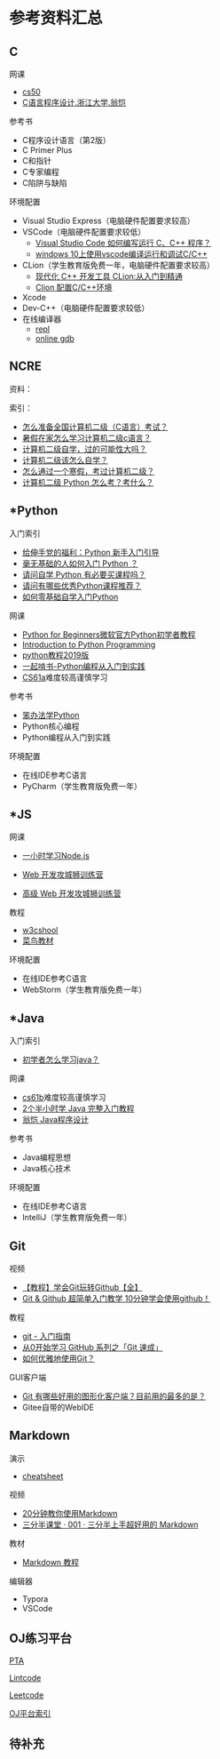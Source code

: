 # 参考资料汇总

## C

网课

- [cs50](http://open.163.com/newview/movie/free?pid=M6U6LS8CV&mid=M6U6MHDUR)
- [C语言程序设计.浙江大学.翁恺](https://www.bilibili.com/video/av15267247)

参考书

- C程序设计语言（第2版）
- C Primer Plus
- C和指针
- C专家编程
- C陷阱与缺陷

环境配置

- Visual Studio Express（电脑硬件配置要求较高）
- VSCode（电脑硬件配置要求较低）
  - [Visual Studio Code 如何编写运行 C、C++ 程序？](https://www.zhihu.com/question/30315894)
  - [windows 10上使用vscode编译运行和调试C/C++](https://zhuanlan.zhihu.com/p/77645306)
- CLion（学生教育版免费一年，电脑硬件配置要求较高）
  - [现代化 C++ 开发工具 CLion:从入门到精通](https://zhuanlan.zhihu.com/p/97175720)
  - [Clion 配置C/C++环境](https://zhuanlan.zhihu.com/p/40776005)
- Xcode
- Dev-C++（电脑硬件配置要求较低）
- 在线编译器
  - [repl](https://repl.it/languages/c)
  - [online gdb](https://www.onlinegdb.com/)

## NCRE

资料：



索引：

- [怎么准备全国计算机二级（C语言）考试？](https://www.zhihu.com/question/20097610)
- [暑假在家怎么学习计算机二级c语言？](https://www.zhihu.com/question/24562865)
- [计算机二级自学，过的可能性大吗？](https://www.zhihu.com/question/293043887)
- [计算机二级该怎么自学？](https://www.zhihu.com/question/285521331)
- [怎么通过一个寒假，考过计算机二级？](https://www.zhihu.com/question/361224475)
- [计算机二级 Python 怎么考？考什么？](https://www.zhihu.com/question/281129975)

## *Python

入门索引

- [给伸手党的福利：Python 新手入门引导](https://zhuanlan.zhihu.com/p/25824007)
- [毫无基础的人如何入门 Python ？](https://www.zhihu.com/question/32048560)
- [请问自学 Python 有必要买课程吗？](https://www.zhihu.com/question/318258554)
- [请问有哪些优秀Python课程推荐？](https://www.zhihu.com/question/58081520)
- [如何零基础自学入门Python](https://zhuanlan.zhihu.com/p/29195069)

网课

- [Python for Beginners微软官方Python初学者教程](https://www.bilibili.com/video/av69042526)
- [Introduction to Python Programming](https://cn.udacity.com/course/introduction-to-python--ud1110)
- [python教程2019版](https://www.bilibili.com/video/av75855831)
- [一起啃书-Python编程从入门到实践](https://www.bilibili.com/video/av51845189)
- [CS61a](https://cs61a.org/)难度较高谨慎学习

参考书

- [笨办法学Python](https://flyouting.gitbooks.io/learn-python-the-hard-way-cn/content/)
- Python核心编程
- Python编程从入门到实践

环境配置

- 在线IDE参考C语言
- PyCharm（学生教育版免费一年）

## *JS

网课

- [一小时学习Node.js](https://www.bilibili.com/video/av76759313)

- [Web 开发攻城狮训练营](https://www.bilibili.com/video/av68903874)
- [高级 Web 开发攻城狮训练营](https://www.bilibili.com/video/av86712776)

教程

- [w3cshool](https://www.w3cschool.cn/tutorial)
- [菜鸟教材](https://www.runoob.com/)

环境配置

- 在线IDE参考C语言
- WebStorm（学生教育版免费一年）

## *Java

入门索引

- [初学者怎么学习java？](https://www.zhihu.com/question/52406861)

网课

- [cs61b](https://inst.eecs.berkeley.edu/~cs61b/archives.html)难度较高谨慎学习
- [2个半小时学 Java 完整入门教程](https://www.bilibili.com/video/av76246921)
- [翁恺 Java程序设计](https://www.bilibili.com/video/av77648377)

参考书

- Java编程思想
- Java核心技术

环境配置

- 在线IDE参考C语言
- IntelliJ（学生教育版免费一年）

## Git

视频

- [【教程】学会Git玩转Github【全】](https://www.bilibili.com/video/av10475153)
- [Git & Github 超简单入门教学 10分钟学会使用github！](https://www.bilibili.com/video/av62967996)

教程

- [git - 入门指南](https://zhuanlan.zhihu.com/p/21193604)
- [从0开始学习 GitHub 系列之「Git 速成」](https://zhuanlan.zhihu.com/p/21269318)
- [如何优雅地使用Git？](https://www.zhihu.com/question/20866683)

GUI客户端

- [Git 有哪些好用的图形化客户端？目前用的最多的是？](https://www.zhihu.com/question/22932048)
- Gitee自带的WebIDE

## Markdown

演示

- [cheatsheet](./md-cheatsheet.pdf)

视频

- [20分钟教你使用Markdown](https://www.bilibili.com/video/av8819726)
- [三分半课堂 · 001 · 三分半上手超好用的 Markdown](https://www.bilibili.com/video/av13289789)

教材

- [Markdown 教程](https://www.runoob.com/markdown/md-tutorial.html)

编辑器

- Typora
- VSCode

## OJ练习平台

[PTA](https://pintia.cn/)

[Lintcode](https://www.lintcode.com/)

[Leetcode](https://leetcode-cn.com/)

[OJ平台索引](https://www.zhihu.com/question/25574458)

## 待补充

